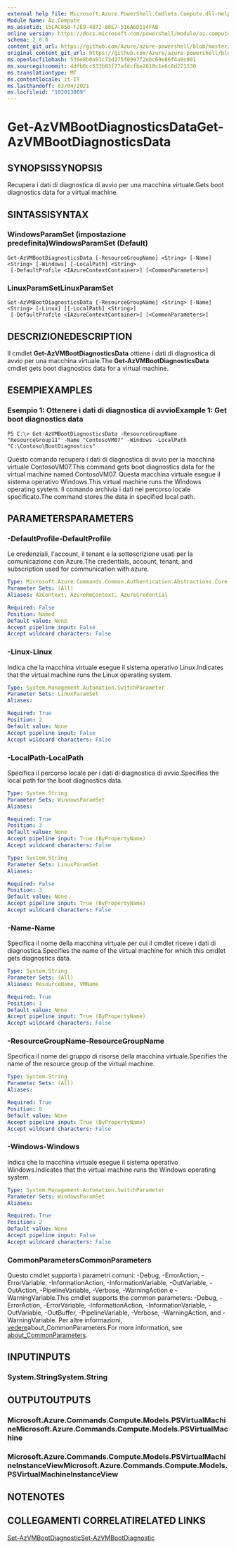 ```yaml
---
external help file: Microsoft.Azure.PowerShell.Cmdlets.Compute.dll-Help.xml
Module Name: Az.Compute
ms.assetid: 15CAC050-F2E9-4872-88E7-516A6D194FAB
online version: https://docs.microsoft.com/powershell/module/az.compute/get-azvmbootdiagnosticsdata
schema: 2.0.0
content_git_url: https://github.com/Azure/azure-powershell/blob/master/src/Compute/Compute/help/Get-AzVMBootDiagnosticsData.md
original_content_git_url: https://github.com/Azure/azure-powershell/blob/master/src/Compute/Compute/help/Get-AzVMBootDiagnosticsData.md
ms.openlocfilehash: 539e8b0a91c72d275f0997f2ebc69e86f4a9c901
ms.sourcegitcommit: 4dfb0cc533b83f77afdcfbe2618c1e6c8d221330
ms.translationtype: MT
ms.contentlocale: it-IT
ms.lasthandoff: 03/04/2021
ms.locfileid: "102013869"
---
```

# <span data-ttu-id="4d701-101">Get-AzVMBootDiagnosticsData</span><span class="sxs-lookup"><span data-stu-id="4d701-101">Get-AzVMBootDiagnosticsData</span></span>

## <span data-ttu-id="4d701-102">SYNOPSIS</span><span class="sxs-lookup"><span data-stu-id="4d701-102">SYNOPSIS</span></span>
<span data-ttu-id="4d701-103">Recupera i dati di diagnostica di avvio per una macchina virtuale.</span><span class="sxs-lookup"><span data-stu-id="4d701-103">Gets boot diagnostics data for a virtual machine.</span></span>

## <span data-ttu-id="4d701-104">SINTASSI</span><span class="sxs-lookup"><span data-stu-id="4d701-104">SYNTAX</span></span>

### <span data-ttu-id="4d701-105">WindowsParamSet (impostazione predefinita)</span><span class="sxs-lookup"><span data-stu-id="4d701-105">WindowsParamSet (Default)</span></span>
```
Get-AzVMBootDiagnosticsData [-ResourceGroupName] <String> [-Name] <String> [-Windows] [-LocalPath] <String>
 [-DefaultProfile <IAzureContextContainer>] [<CommonParameters>]
```

### <span data-ttu-id="4d701-106">LinuxParamSet</span><span class="sxs-lookup"><span data-stu-id="4d701-106">LinuxParamSet</span></span>
```
Get-AzVMBootDiagnosticsData [-ResourceGroupName] <String> [-Name] <String> [-Linux] [[-LocalPath] <String>]
 [-DefaultProfile <IAzureContextContainer>] [<CommonParameters>]
```

## <span data-ttu-id="4d701-107">DESCRIZIONE</span><span class="sxs-lookup"><span data-stu-id="4d701-107">DESCRIPTION</span></span>
<span data-ttu-id="4d701-108">Il cmdlet **Get-AzVMBootDiagnosticsData** ottiene i dati di diagnostica di avvio per una macchina virtuale.</span><span class="sxs-lookup"><span data-stu-id="4d701-108">The **Get-AzVMBootDiagnosticsData** cmdlet gets boot diagnostics data for a virtual machine.</span></span>

## <span data-ttu-id="4d701-109">ESEMPI</span><span class="sxs-lookup"><span data-stu-id="4d701-109">EXAMPLES</span></span>

### <span data-ttu-id="4d701-110">Esempio 1: Ottenere i dati di diagnostica di avvio</span><span class="sxs-lookup"><span data-stu-id="4d701-110">Example 1: Get boot diagnostics data</span></span>
```
PS C:\> Get-AzVMBootDiagnosticsData -ResourceGroupName "ResourceGroup11" -Name "ContosoVM07" -Windows -LocalPath "C:\Contoso\BootDiagnostics"
```

<span data-ttu-id="4d701-111">Questo comando recupera i dati di diagnostica di avvio per la macchina virtuale ContosoVM07.</span><span class="sxs-lookup"><span data-stu-id="4d701-111">This command gets boot diagnostics data for the virtual machine named ContosoVM07.</span></span>
<span data-ttu-id="4d701-112">Questa macchina virtuale esegue il sistema operativo Windows.</span><span class="sxs-lookup"><span data-stu-id="4d701-112">This virtual machine runs the Windows operating system.</span></span>
<span data-ttu-id="4d701-113">Il comando archivia i dati nel percorso locale specificato.</span><span class="sxs-lookup"><span data-stu-id="4d701-113">The command stores the data in specified local path.</span></span>

## <span data-ttu-id="4d701-114">PARAMETERS</span><span class="sxs-lookup"><span data-stu-id="4d701-114">PARAMETERS</span></span>

### <span data-ttu-id="4d701-115">-DefaultProfile</span><span class="sxs-lookup"><span data-stu-id="4d701-115">-DefaultProfile</span></span>
<span data-ttu-id="4d701-116">Le credenziali, l'account, il tenant e la sottoscrizione usati per la comunicazione con Azure.</span><span class="sxs-lookup"><span data-stu-id="4d701-116">The credentials, account, tenant, and subscription used for communication with azure.</span></span>

```yaml
Type: Microsoft.Azure.Commands.Common.Authentication.Abstractions.Core.IAzureContextContainer
Parameter Sets: (All)
Aliases: AzContext, AzureRmContext, AzureCredential

Required: False
Position: Named
Default value: None
Accept pipeline input: False
Accept wildcard characters: False
```

### <span data-ttu-id="4d701-117">-Linux</span><span class="sxs-lookup"><span data-stu-id="4d701-117">-Linux</span></span>
<span data-ttu-id="4d701-118">Indica che la macchina virtuale esegue il sistema operativo Linux.</span><span class="sxs-lookup"><span data-stu-id="4d701-118">Indicates that the virtual machine runs the Linux operating system.</span></span>

```yaml
Type: System.Management.Automation.SwitchParameter
Parameter Sets: LinuxParamSet
Aliases:

Required: True
Position: 2
Default value: None
Accept pipeline input: False
Accept wildcard characters: False
```

### <span data-ttu-id="4d701-119">-LocalPath</span><span class="sxs-lookup"><span data-stu-id="4d701-119">-LocalPath</span></span>
<span data-ttu-id="4d701-120">Specifica il percorso locale per i dati di diagnostica di avvio.</span><span class="sxs-lookup"><span data-stu-id="4d701-120">Specifies the local path for the boot diagnostics data.</span></span>

```yaml
Type: System.String
Parameter Sets: WindowsParamSet
Aliases:

Required: True
Position: 3
Default value: None
Accept pipeline input: True (ByPropertyName)
Accept wildcard characters: False
```

```yaml
Type: System.String
Parameter Sets: LinuxParamSet
Aliases:

Required: False
Position: 3
Default value: None
Accept pipeline input: True (ByPropertyName)
Accept wildcard characters: False
```

### <span data-ttu-id="4d701-121">-Name</span><span class="sxs-lookup"><span data-stu-id="4d701-121">-Name</span></span>
<span data-ttu-id="4d701-122">Specifica il nome della macchina virtuale per cui il cmdlet riceve i dati di diagnostica.</span><span class="sxs-lookup"><span data-stu-id="4d701-122">Specifies the name of the virtual machine for which this cmdlet gets diagnostics data.</span></span>

```yaml
Type: System.String
Parameter Sets: (All)
Aliases: ResourceName, VMName

Required: True
Position: 1
Default value: None
Accept pipeline input: True (ByPropertyName)
Accept wildcard characters: False
```

### <span data-ttu-id="4d701-123">-ResourceGroupName</span><span class="sxs-lookup"><span data-stu-id="4d701-123">-ResourceGroupName</span></span>
<span data-ttu-id="4d701-124">Specifica il nome del gruppo di risorse della macchina virtuale.</span><span class="sxs-lookup"><span data-stu-id="4d701-124">Specifies the name of the resource group of the virtual machine.</span></span>

```yaml
Type: System.String
Parameter Sets: (All)
Aliases:

Required: True
Position: 0
Default value: None
Accept pipeline input: True (ByPropertyName)
Accept wildcard characters: False
```

### <span data-ttu-id="4d701-125">-Windows</span><span class="sxs-lookup"><span data-stu-id="4d701-125">-Windows</span></span>
<span data-ttu-id="4d701-126">Indica che la macchina virtuale esegue il sistema operativo Windows.</span><span class="sxs-lookup"><span data-stu-id="4d701-126">Indicates that the virtual machine runs the Windows operating system.</span></span>

```yaml
Type: System.Management.Automation.SwitchParameter
Parameter Sets: WindowsParamSet
Aliases:

Required: True
Position: 2
Default value: None
Accept pipeline input: False
Accept wildcard characters: False
```

### <span data-ttu-id="4d701-127">CommonParameters</span><span class="sxs-lookup"><span data-stu-id="4d701-127">CommonParameters</span></span>
<span data-ttu-id="4d701-128">Questo cmdlet supporta i parametri comuni: -Debug, -ErrorAction, -ErrorVariable, -InformationAction, -InformationVariable, -OutVariable, -OutAction, -PipelineVariable, -Verbose, -WarningAction e -WarningVariable.</span><span class="sxs-lookup"><span data-stu-id="4d701-128">This cmdlet supports the common parameters: -Debug, -ErrorAction, -ErrorVariable, -InformationAction, -InformationVariable, -OutVariable, -OutBuffer, -PipelineVariable, -Verbose, -WarningAction, and -WarningVariable.</span></span> <span data-ttu-id="4d701-129">Per altre informazioni, [vedere](http://go.microsoft.com/fwlink/?LinkID=113216)about_CommonParameters.</span><span class="sxs-lookup"><span data-stu-id="4d701-129">For more information, see [about_CommonParameters](http://go.microsoft.com/fwlink/?LinkID=113216).</span></span>

## <span data-ttu-id="4d701-130">INPUT</span><span class="sxs-lookup"><span data-stu-id="4d701-130">INPUTS</span></span>

### <span data-ttu-id="4d701-131">System.String</span><span class="sxs-lookup"><span data-stu-id="4d701-131">System.String</span></span>

## <span data-ttu-id="4d701-132">OUTPUT</span><span class="sxs-lookup"><span data-stu-id="4d701-132">OUTPUTS</span></span>

### <span data-ttu-id="4d701-133">Microsoft.Azure.Commands.Compute.Models.PSVirtualMachine</span><span class="sxs-lookup"><span data-stu-id="4d701-133">Microsoft.Azure.Commands.Compute.Models.PSVirtualMachine</span></span>

### <span data-ttu-id="4d701-134">Microsoft.Azure.Commands.Compute.Models.PSVirtualMachineInstanceView</span><span class="sxs-lookup"><span data-stu-id="4d701-134">Microsoft.Azure.Commands.Compute.Models.PSVirtualMachineInstanceView</span></span>

## <span data-ttu-id="4d701-135">NOTE</span><span class="sxs-lookup"><span data-stu-id="4d701-135">NOTES</span></span>

## <span data-ttu-id="4d701-136">COLLEGAMENTI CORRELATI</span><span class="sxs-lookup"><span data-stu-id="4d701-136">RELATED LINKS</span></span>

[<span data-ttu-id="4d701-137">Set-AzVMBootDiagnostic</span><span class="sxs-lookup"><span data-stu-id="4d701-137">Set-AzVMBootDiagnostic</span></span>](./Set-AzVMBootDiagnostic.md)


